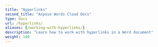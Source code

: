```yaml
---
title: "Hyperlinks"
second_title: "Aspose Words Cloud Docs"
type: docs
url: /hyperlinks/
aliases: [/working-with-hyperlinks/]
description: "Learn how to work with hyperlinks in a Word document"
weight: 140
---
```


